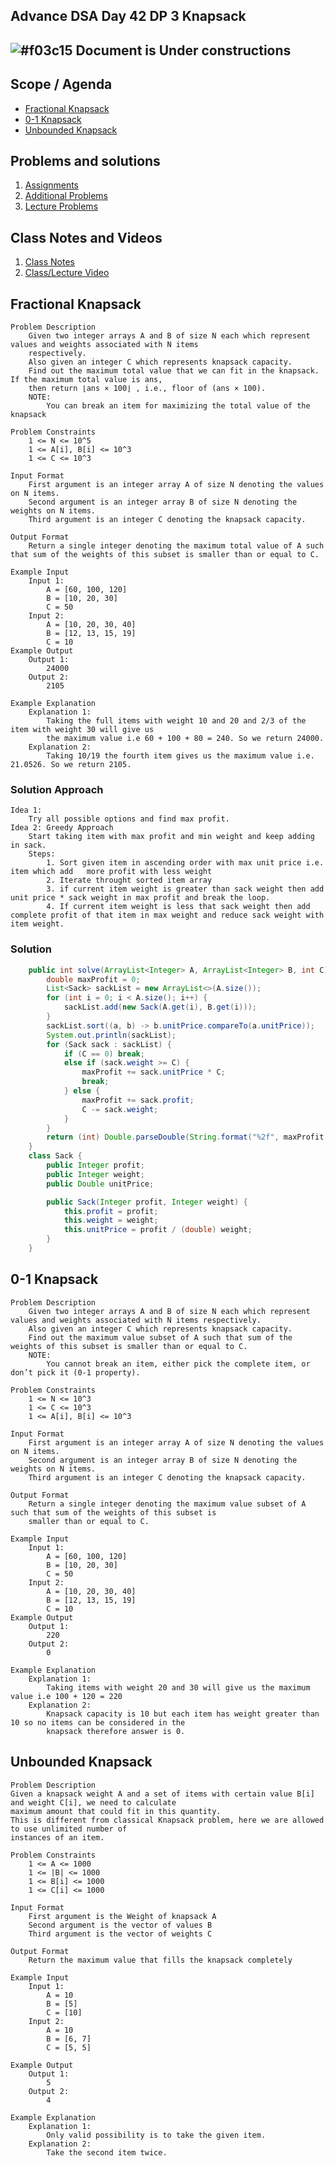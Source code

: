## Advance DSA Day 42 DP 3 Knapsack

## ![#f03c15](https://placehold.co/15x15/f03c15/f03c15.png) Document is Under constructions

## Scope / Agenda
- [Fractional Knapsack](#fractional-knapsack)
- [0-1 Knapsack](#0-1-knapsack)
- [Unbounded Knapsack](#unbounded-knapsack)
  

## Problems and solutions

1. [Assignments](https://github.com/rajpiyush220/Algorithms/tree/master/problems/src/main/java/com/learning/scaler/advance/module4/dp3/assignment)
2. [Additional Problems](https://github.com/rajpiyush220/Algorithms/tree/master/problems/src/main/java/com/learning/scaler/advance/module4/dp3/additional)
3. [Lecture Problems](https://github.com/rajpiyush220/Algorithms/tree/master/problems/src/main/java/com/learning/scaler/advance/module4/dp3/lecture)

## Class Notes and Videos

1. [Class Notes](https://github.com/rajpiyush220/Algorithms/blob/master/Notes/class_Notes/Advance%20DSA%20Notes/42%20DP%203%20Knapsack.pdf)
2. [Class/Lecture Video](https://youtu.be/msGIIQSJ5bw)

## Fractional Knapsack
    Problem Description
        Given two integer arrays A and B of size N each which represent values and weights associated with N items
        respectively.
        Also given an integer C which represents knapsack capacity.
        Find out the maximum total value that we can fit in the knapsack. If the maximum total value is ans,
        then return ⌊ans × 100⌋ , i.e., floor of (ans × 100).
        NOTE:
            You can break an item for maximizing the total value of the knapsack

    Problem Constraints
        1 <= N <= 10^5
        1 <= A[i], B[i] <= 10^3
        1 <= C <= 10^3

    Input Format
        First argument is an integer array A of size N denoting the values on N items.
        Second argument is an integer array B of size N denoting the weights on N items.
        Third argument is an integer C denoting the knapsack capacity.

    Output Format
        Return a single integer denoting the maximum total value of A such that sum of the weights of this subset is smaller than or equal to C.

    Example Input
        Input 1:
            A = [60, 100, 120]
            B = [10, 20, 30]
            C = 50
        Input 2:
            A = [10, 20, 30, 40]
            B = [12, 13, 15, 19]
            C = 10
    Example Output
        Output 1:
            24000
        Output 2:
            2105

    Example Explanation
        Explanation 1:
            Taking the full items with weight 10 and 20 and 2/3 of the item with weight 30 will give us
            the maximum value i.e 60 + 100 + 80 = 240. So we return 24000.
        Explanation 2:
            Taking 10/19 the fourth item gives us the maximum value i.e. 21.0526. So we return 2105.
### Solution Approach
    Idea 1:
        Try all possible options and find max profit.
    Idea 2: Greedy Approach
        Start taking item with max profit and min weight and keep adding in sack.
        Steps:
            1. Sort given item in ascending order with max unit price i.e. item which add   more profit with less weight
            2. Iterate throught sorted item array
            3. if current item weight is greater than sack weight then add unit price * sack weight in max profit and break the loop.
            4. If current item weight is less that sack weight then add complete profit of that item in max weight and reduce sack weight with item weight.

### Solution
```java
    public int solve(ArrayList<Integer> A, ArrayList<Integer> B, int C) {
        double maxProfit = 0;
        List<Sack> sackList = new ArrayList<>(A.size());
        for (int i = 0; i < A.size(); i++) {
            sackList.add(new Sack(A.get(i), B.get(i)));
        }
        sackList.sort((a, b) -> b.unitPrice.compareTo(a.unitPrice));
        System.out.println(sackList);
        for (Sack sack : sackList) {
            if (C == 0) break;
            else if (sack.weight >= C) {
                maxProfit += sack.unitPrice * C;
                break;
            } else {
                maxProfit += sack.profit;
                C -= sack.weight;
            }
        }
        return (int) Double.parseDouble(String.format("%2f", maxProfit * 100));
    }
    class Sack {
        public Integer profit;
        public Integer weight;
        public Double unitPrice;

        public Sack(Integer profit, Integer weight) {
            this.profit = profit;
            this.weight = weight;
            this.unitPrice = profit / (double) weight;
        }
    }
```
    
## 0-1 Knapsack
    Problem Description
        Given two integer arrays A and B of size N each which represent values and weights associated with N items respectively.
        Also given an integer C which represents knapsack capacity.
        Find out the maximum value subset of A such that sum of the weights of this subset is smaller than or equal to C.
        NOTE:
            You cannot break an item, either pick the complete item, or don’t pick it (0-1 property).

    Problem Constraints
        1 <= N <= 10^3
        1 <= C <= 10^3
        1 <= A[i], B[i] <= 10^3

    Input Format
        First argument is an integer array A of size N denoting the values on N items.
        Second argument is an integer array B of size N denoting the weights on N items.
        Third argument is an integer C denoting the knapsack capacity.

    Output Format
        Return a single integer denoting the maximum value subset of A such that sum of the weights of this subset is
        smaller than or equal to C.

    Example Input
        Input 1:
            A = [60, 100, 120]
            B = [10, 20, 30]
            C = 50
        Input 2:
            A = [10, 20, 30, 40]
            B = [12, 13, 15, 19]
            C = 10
    Example Output
        Output 1:
            220
        Output 2:
            0

    Example Explanation
        Explanation 1:
            Taking items with weight 20 and 30 will give us the maximum value i.e 100 + 120 = 220
        Explanation 2:
            Knapsack capacity is 10 but each item has weight greater than 10 so no items can be considered in the
            knapsack therefore answer is 0.
## Unbounded Knapsack
    Problem Description
    Given a knapsack weight A and a set of items with certain value B[i] and weight C[i], we need to calculate
    maximum amount that could fit in this quantity.
    This is different from classical Knapsack problem, here we are allowed to use unlimited number of
    instances of an item.

    Problem Constraints
        1 <= A <= 1000
        1 <= |B| <= 1000
        1 <= B[i] <= 1000
        1 <= C[i] <= 1000

    Input Format
        First argument is the Weight of knapsack A
        Second argument is the vector of values B
        Third argument is the vector of weights C

    Output Format
        Return the maximum value that fills the knapsack completely

    Example Input
        Input 1:
            A = 10
            B = [5]
            C = [10]
        Input 2:
            A = 10
            B = [6, 7]
            C = [5, 5]

    Example Output
        Output 1:
            5
        Output 2:
            4

    Example Explanation
        Explanation 1:
            Only valid possibility is to take the given item.
        Explanation 2:
            Take the second item twice.